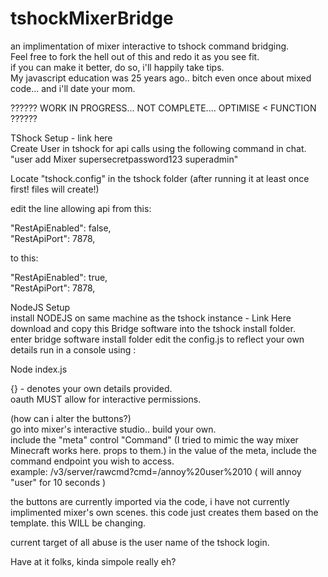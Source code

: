 # tshockMixerBridge
an implimentation of mixer interactive to tshock command bridging.  
Feel free to fork the hell out of this and redo it as you see fit.  
if you can make it better, do so, i'll happily take tips.  
My javascript education was 25 years ago.. bitch even once about mixed code... and i'll date your mom.  
  
?????? WORK IN PROGRESS... NOT COMPLETE.... OPTIMISE < FUNCTION ??????  
  
TShock Setup - link here  
Create User in tshock for api calls using the following command in chat.  
"user add Mixer supersecretpassword123 superadmin"  
  
Locate "tshock.config" in the tshock folder (after running it at least once first! files will create!) 
  
edit the line allowing api from this:  
  
  "RestApiEnabled": false,  
  "RestApiPort": 7878,  
  
to this:  
  
  "RestApiEnabled": true,  
  "RestApiPort": 7878,  
  
NodeJS Setup  
install NODEJS on same machine as the tshock instance - Link Here  
download and copy this Bridge software into the tshock install folder.  
enter bridge software install folder
edit the config.js to reflect your own details
run in a console using :  

Node index.js

{} - denotes your own details provided.  
oauth MUST allow for interactive permissions.  
  
(how can i alter the buttons?)  
go into mixer's interactive studio.. build your own.  
include the "meta" control "Command" (I tried to mimic the way mixer Minecraft works here. props to them.)
in the value of the meta, include the command endpoint you wish to access.  
example: /v3/server/rawcmd?cmd=/annoy%20user%2010 ( will annoy "user" for 10 seconds )

the buttons are currently imported via the code, i have not currently implimented mixer's own scenes. this code just creates them based on the template. this WILL be changing. 

current target of all abuse is the user name of the tshock login.
  
Have at it folks, kinda simpole really eh?  
